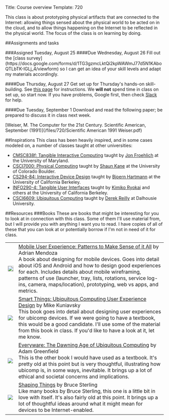 Title: Course overview
Template: 720

This class is about prototyping physical artifacts that are connected
to the Internet: allowing things sensed about the physical world to be
acted on in the cloud, and to allow things happening on the Internet
to be reflected in the physical world. The focus of the class is on
learning by doing.

##Assignments and tasks
<div class="assignment">
###Assigned Tuesday, August 25
####Due Wednesday, August 26
Fill out the [class
survey](https://docs.google.com/forms/d/1TG3gzmcLktQi2kpWAWmJ77d5N1KAboQTLbTK-IGLj_4/viewform)
so I can get an idea of your skill levels and adapt my materials
accordingly.

####Due Thursday, August 27
Get set up for Thursday's hands-on skill-building. See [this
page](a1setup.html) for instructions. We **will not** spend time in
class on set up, so start now. If you have problems, Google first,
then check [Slack](using_slack.html) for help.

####Due Tuesday, September 1
Download and read the following paper; be prepared to discuss it in
class next week.

[Weiser, M. The Computer for the 21st Century. Scientific American,
September (1991)](/files/720/Scientific American 1991 Weiser.pdf)
</div>


##Inspirations
This class has been heavily inspired, and in some cases modeled on, a
number of classes taught at other universities:

- [CMSC838f: Tangible Interactive
	Computing](http://cmsc838f-s15.wikispaces.com)
	taught by [Jon Froehlich](http://www.cs.umd.edu/~jonf/) at the University of Maryland.
- [CSCI7000: Physical
	Computing](https://trello.com/b/dserApBq/cu-physical-computing)
	taught by [Shaun Kane](http://shaunkane.info) at the University of
	Colorado Boulder.
- [CS294-84: Interactive Device
	Design](http://husk.eecs.berkeley.edu/courses/cs294-84-fall14/index.php/Main_Page)
	taught by [Bjoern Hartmann](http://www.cs.berkeley.edu/~bjoern/)
	at the University of California Berkeley.
- [INFO290-4: Tangible User
	Interfaces](http://courses.ischool.berkeley.edu/i290-4/f08/index.html)
	taught by [Kimiko Ryokai](http://people.ischool.berkeley.edu/~kimiko/) and others 
	at the University of California Berkeley.
- [CSCI6609: Ubiquitous
	Computing](https://web.cs.dal.ca/~reilly/CSCI6609/) taught by [Derek
	Reilly](https://web.cs.dal.ca/~reilly) at Dalhousie University.


##Resources
###Books
These are books that might be interesting for you to look at in
connection with this class. Some of them I'll use material from, but
I will provide you with anything I want you to read. I have copies of
all of these that you can look at or potentially borrow if I'm not in
need of it for class.

<table class='books table-condensed'>
	<tr>
		<td>
			<img src='http://ecx.images-amazon.com/images/I/41mOAC2Q0TL._SL150_.jpg'
			 style='border: 1px solid #ccc'>
		</td>
		<td>
			<a href='http://amzn.com/0124095143'>Mobile User Experience:
			Patterns to Make Sense of it All</a> by Adrian Mendoza<br>
			A book about designing for mobile devices. Goes into detail about
			iOS and Android and how to design good experiences for each.
			Includes details about mobile wireframing, patterns of use
			(launcher, tray, lists, rotations, service log-ins, camera,
			maps/location), prototyping, web vs apps, and metrics.
		</td>
	</tr>
	<tr>
		<td>
			<img src='http://ecx.images-amazon.com/images/I/41xZewejdDL._SL150_.jpg'>
		</td>
		<td>
			<a href='http://amzn.com/0123748992'>Smart Things: Ubiquitous
			Computing User Experience Design</a> by Mike Kuniavsky<br>
			This book goes into detail about designing user experiences for
			ubicomp devices. If we were going to have a textbook, this would
			be a good candidate. I'll use some of the material from this
			book in class. If you'd like to have a look at it, let me know.
		</td>
	</tr>
	<tr>
		<td>
			<img src='http://ecx.images-amazon.com/images/I/412LXOaIFkL._SL150_.jpg'>
		</td>
		<td>
			<a href='http://amzn.com/0321384016'>Everyware: The Dawning Age
			of Ubiquitous Computing</a> by Adam Greenfield<br>
			This is the other book I would have used as a textbook. It's
			pretty old at this point but is very thoughtful, illustrating
			how ubicomp is, in some ways, inevitable. It brings up a lot of
			ethical and societal concerns and implications.
		</td>
	</tr>
	<tr>
		<td>
			<img src='http://ecx.images-amazon.com/images/I/51CBf1RKZmL._SL150_.jpg'>
		</td>
		<td>
			<a href='http://amzn.com/0262693267'>Shaping Things</a> by Bruce
			Sterling<br>
			Like many books by Bruce Sterling, this one is a little bit in
			love with itself. It's also fairly old at this point. It brings
			up a lot of thoughtful ideas around what it might mean for
			devices to be Internet-enabled.
		</td>
	</tr>
</table>
